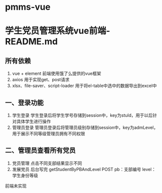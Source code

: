 # pmms-vue
# 学生党员管理系统vue前端-README.md
## 所有依赖
1. vue + element 前端使用饿了么提供的vue框架
2. axios 用于实现get、post请求
3. xlsx、file-saver、script-loader 用于将el-table中选中的数据导出到excel中

## 一、登录功能
1. 学生登录
学生登录后将学生学号存储到session中，key为stuId，用于以后针对具体学生进行操作
2. 管理员登录
管理员登录后将管理员级别存储到session中，key为admLevel，用于展示不同等级管理员拥有不同权限
## 二、管理员查看所有党员
1. 党员管理
点击不同支部结果显示不同 
2. 发展党员
后台写完 
getStudentByPBAndLevel
POST
pb：支部编号
level：学生身份等级

前端未实现 